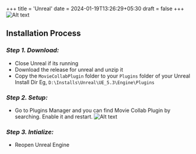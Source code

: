+++
title = 'Unreal'
date = 2024-01-19T13:26:29+05:30
draft = false
+++
![Alt text](/MovieCollab/DCC/unreal/UEPlugin_01.png)

## Installation Process
### _Step 1. Download:_ 
- Close Unreal if its running
- Download the release for unreal and unzip it
- Copy the `MovieCollabPlugin` folder to your `Plugins` folder of your Unreal Install Dir Eg,
`D:\Installs\Unreal\UE_5.3\Engine\Plugins`

### _Step 2. Setup:_
- Go to Plugins Manager and you can find Movie Collab Plugin by searching. Enable it and restart.
![Alt text](/MovieCollab/DCC/unreal/UEPlugin_03.png)
 
### _Step 3. Intialize:_
- Reopen Unreal Engine